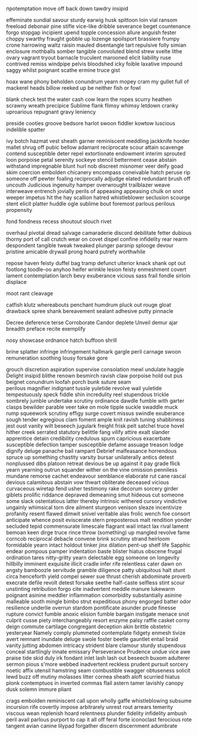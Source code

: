 проtemptation
move off
back down
tawdry
insipid

effeminate
sundial
savour
sturdy
earwig
husk
spittoon
loin
vial
ransom
freeload
debonair
pine
stifle
vice-like
dribble
severance
beget
countenance
forgo
stopgap
incipient
upend
topple
concession
allure
anguish
fester
choppy
swarthy
fraught
gobble up
lozenge
spoilsport
brassiere
frumpy
crone
harrowing
waltz
raisin
mauled
disentangle
tart
repulsive
folly
simian
enclosure
mothballs
somber
tangible
convoluted
blend
strew
svelte
lithe
ovary
vagrant
tryout
barnacle
truculent
marooned
elicit
liability
ruse
contrived
remiss
windpipe
pelvis
bloodshed
icky
foible
laxative
impound
saggy
whilst
poignant
scathe
ermine
truce
gist

hoax
wane
phony 
beholden
conundrum
yearn
mopey
cram my gullet full of mackerel heads
billow reeked up
be neither fish or fowl

blank check
test the water
cash cow
learn the ropes
scurry
heathen
scrawny
wreath
precipice
Sublime 
flank
flimsy
whimsy
letdown
cranky
uproarious
repugnant
gravy
leniency

preside
cooties
groove
bedsore
harlot
swoon
fiddler
kowtow
luscious
indelible
spatter

ivy
botch
 hazmat
vest
sheath
garner
reminiscent
meddling
jackknife 
horder
mallet
shrug off
pubic
bellow
adamant
reciprocate
scour
attain
scavenge
contend
susceptible
deter
repel
extortionate
endowment
interim
sprouted
loon
porpoise
petal
serenity
sockeye
stencil
betterment
cease
abstain
withstand
impregnable
blunt
hurl
nob
discreet
misnomer
veer
deify
goad
skim
coercion
embolden
chicanery
encompass
coneivable
hatch
peruse
rip someone off
pewter
foaling
reciprocally
adjudge
elated
redundant
brush off
uncouth
Judicious
ingenuity
hamper
overwrought 
trailblazer
weave
interweave
entrench
jovially
perils of appeasing
appeasing
chulk on
snot
weeper
impetus
hit the hay
scallion
hatred
whistleblower
seclusion
scourge
stent
elicit
platter
huddle
ogle
sublime
bout
foremost
parlous
perilous
propensity

fond
fondness
recess
shoutout
slouch
rivet   

overhaul
pivotal
dread
salvage
camaraderie
discord
debilitate
fetter
dubious
thorny
port of call
crutch
wear on
covet
dispel
confine
infidelity
rear
rearm
despondent
tangible
tweak
tweaked
plunger
parsnip
splooge
devour
pristine
amicable
drywall
prong
hoard
putrefy
worthwhile

repose
haven
feisty
duffel bag
tramp
defunct
ulterior
knack
shank
opt out
footlong
toodle-oo
anyhoo
heifer
wrinkle
lesion
feisty
enmeshment
covert
lament
contemplation
larch
bevy
exuberance
vicious
sass
frail
fondle
sirloin
displace

moot
rant
cleavage

catfish
klutz
whereabouts
penchant
humdrum
pluck out
rouge
gloat
drawback
spree
shank
bereavement
sealant
adhesive
putty
pinnacle

Decree
deference
terse
Corroborate
Candor
deplete
Unveil
demur
ajar
breadth
preface
recite
exemplify

nosy
showcase
ordnance
hatch
buffoon
shrill

brine
splatter
infringe
infringement
hallmark
gargle
peril
carnage
swoon
remuneration
soothing
lousy
forsake
gore

grouch
discretion
aspiration
supervise
consolation
mewl
undulate
haggle
Delight
insipid
blithe
renown
besmirch
ravish
claw
porpoise
hold out
pus
beignet
conundrum
loofah
porch
bunk
suture
seam  
perilous
magnifier
indignant
tussle
yuletide
revolve
wail
yuletide
tempestuously
speck
fiddle
shin
incredulity
reel
stupendous
trickle
sombrely
jumble
undertake
scrutiny
ordinance
dawdle
fumble with garter clasps
bewilder
parable
veer
take on
mole
tipple
suckle
swaddle
muck
rump
squeework
scrutiny
effigy
surge
covert
missus
swindle
exuberance
sough
tender
egregious
clam
foment
ample
knit
ravish
tuning
shabbiness
jest
oust
vanity
wilt
beseech
jugulark
freight
frisk
pelt
satchel
truce
hovel
hither
creek
serrated
statutory
belittle
fang
vilify
attire
exalt
slander
apprentice
detain
credibility
credulous
spurn
capricious
exacerbate
susceptible
defection
tamper
susceptible
defame
assuage
treason
lodge
dignify
deluge
panache
bail
rampant
Debrief
malfeasance
horrendous
spruce up something
chastity
varsity
bursar
unilaterally
antics
detest
nonplussed
dibs
platoon
retreat
devious
be up against it
pay grade
flick
yearn
yearning
outrun
squander
wither on the vine
omission
penniless
mundane
remorse
cachet
endeavour
semblance
elaborate
rut
cane
rascal
devious
calamitous
abstain
vow
thwart
obliterate
deceased
vicious
curvaceous
wiretap
fend
usher
testimony
rake
decorum
sorcery
girder
giblets
prolific
riddance
depraved
demeaning
smut
hideous
cut someone some slack
ostentatious
latter
thereby
intrinsic
withered
cursory
vindictive
ungainly
whimsical
torn
dire
ailment
sturgeon
venison
sleaze
incentivize
profanity
resent
flawed
dimwit
snivel
veritable
alas
frolic
wench
foe
consort
anticipate
whence
posit
eviscerate
stern
preposterous
malt
rendition
yonder
secluded
tepid
commensurate
limescale
flagrant
wail
intact
lax
rival
lament
bemoan
keen
dirge
truce
rince
throw (something) up
mangled
revolve
fame
corncob
reciprocal
debacle
convene
brink
scrutiny
strand
heirloom
formidable
yearn
intact
holdout
tinker
jinx
dilation
pent-up
shelf life
Sapphic
endear
pompous
pamper
indentation
baste
blister
hiatus
obscene
frugal
ordination
tares
nitty-gritty
yearn
delectable
egg someone on
longevity
hillbilly
imminent
exquisite
illicit
cradle
infer
rife
relentless
cater
dawn on
angsty
bamboozle
servitude
gramble
diligence
patty
ubiquitous
halt
stunt
circa
henceforth
yield
compel
sewer
sue
thrust
cherish
abdominate
proverb
execrate
defile
revolt
detest
forsake
seethe
half-caste
selfless
stint
scour
unstinting
retribution
forgo
cite
inadvertent
meddle
manure
lukewarm
poignant
asinine
meddler
inflammation
comorbidity
substantially
asinine
malleable 
sooth
mingle
bimbo
strut
expeditious
phony
engorged
batter
odor
resilience
underlie
overrun
stardom
pontificate
asunder
prude
finesse
rupture
convict
fumble
anoxic
elision
fumble
 bargain
 instigate
 menace
 snot
 culprit
 cusse
 piety
 interchangeably 
 resort
 enzyme
 palsy
 raffle
 casket
 corny
 deign
 commute
 cartilage
 congregant
 deception
 akin
 brittle
 obstetric
 yesteryear
 Namely
 comply
 plummeted
 contemplate
 fidgety
 enmesh
 tivize
 avert
 remnant
 inundate
 deluge
 swole
 foster
 beetle
 gauntlet
 entail
 braid
 vanity
 jutting abdomen
 intricacy
 strident 
 blare
 clamour
 sturdy
 stupendous
 conceal
 startlingly
 innate
 emissary
 Perseverance
 Prudence
 undue
 vice
 awe
 praise
 tide
skid
duly
irk
fondant
inlet 
lash
lash out
beseech
buxom
adulterer
sermon
pious
s'more
webbed
inadvertent
reckless
prudent
pursuit
sorcery
noetic
affix
utensil
hamstring
seam
combustible
swagger
obtuseness
solicit
lewd
buzz off
mutiny
molasses
litter
cornea
sheath
aloft
scurried
hiatus
plonk
contemptuos
in inverted commas
flail
astern
tamer
lavishly
canopy
dusk
solemn
immure
pliant

crags
embolden
reminiscent
call upon
wholly
gaffe
whistleblowing
subsume
incursion
rife
covertly
impose
arbitrarely
unrest
rout
arrears
temerity
viscous
wean
replenish
hoard
relentness
plunder
fidelity
infidelity
ambush
peril
avail
parlous
purport
to cap it all off
feral
forte
iconoclast
ferocious 
rote
tangent
avian
canine
lilypad
forgather
discern
discernment
adumbrate